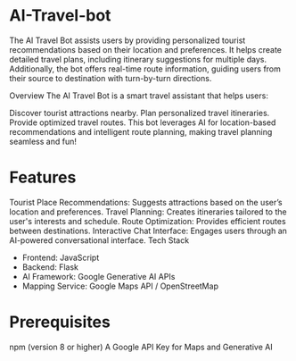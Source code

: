# AI-Travel-bot
The AI Travel Bot assists users by providing personalized tourist recommendations based on their location and preferences. It helps create detailed travel plans, including itinerary suggestions for multiple days. Additionally, the bot offers real-time route information, guiding users from their source to destination with turn-by-turn directions.

Overview
The AI Travel Bot is a smart travel assistant that helps users:

Discover tourist attractions nearby.
Plan personalized travel itineraries.
Provide optimized travel routes.
This bot leverages AI for location-based recommendations and intelligent route planning, making travel planning seamless and fun!

# Features

Tourist Place Recommendations: Suggests attractions based on the user’s location and preferences.
Travel Planning: Creates itineraries tailored to the user's interests and schedule.
Route Optimization: Provides efficient routes between destinations.
Interactive Chat Interface: Engages users through an AI-powered conversational interface.
Tech Stack

- Frontend: JavaScript
- Backend: Flask
- AI Framework: Google Generative AI APIs
- Mapping Service: Google Maps API / OpenStreetMap

# Prerequisites

npm (version 8 or higher)
A Google API Key for Maps and Generative AI
